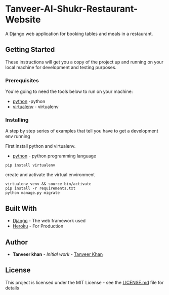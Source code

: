 # Tanveer-Al-Shukr-Restaurant-Website

A Django web application for booking tables and meals in a restaurant.

## Getting Started

These instructions will get you a copy of the project up and running on your local machine for development and testing purposes.

### Prerequisites

You're going to need the tools below to run on your machine:


* [python](https://www.python.org) -python
* [virtualenv](http://docs.python-guide.org/en/latest/dev/virtualenvs/) - virtualenv


### Installing

A step by step series of examples that tell you have to get a development env running

First install python and virtualenv.

* [python](https://www.python.org/downloads/) - python programming language

```
pip install virtualenv

```

create and activate the virtual environment 

```
virtualenv venv && source bin/activate
pip install -r requirements.txt
python manage.py migrate

```

## Built With

* [Django](https://www.djangoproject.com/) - The web framework used
* [Heroku](https://www.heroku.com) - For Production


## Author

* **Tanveer khan** - *Initial work* - [Tanveer Khan](https://github.com/tkhan11)



## License

This project is licensed under the MIT License - see the [LICENSE.md](LICENSE.md) file for details



